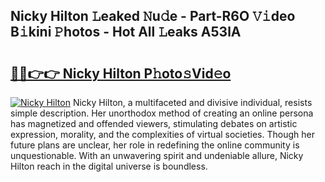 ## Nicky Hilton 𝙻eaked 𝙽u𝚍e - Part-R6O 𝚅𝚒deo B𝚒kini 𝙿hotos - Hot All 𝙻eaks A53lA

# <h2><a href="http://ld3atcr.urlbe.top/?page=Nicky+Hilton">🔗🔗👉👉 Nicky Hilton P𝚑oto𝚜Vid𝚎o</a></h2>

[![Nicky Hilton](https://i.imgur.com/eBuTRDB.gif)](http://ld3atcr.urlbe.top/?page=Nicky+Hilton)
Nicky Hilton, a multifaceted and divisive individual, resists simple description. Her unorthodox method of creating an online persona has magnetized and offended viewers, stimulating debates on artistic expression, morality, and the complexities of virtual societies. Though her future plans are unclear, her role in redefining the online community is unquestionable. With an unwavering spirit and undeniable allure, Nicky Hilton reach in the digital universe is boundless.
